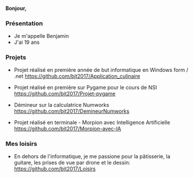 #### Bonjour,

### Présentation

- Je m'appelle Benjamin
- J'ai 19 ans

### Projets

- Projet réalisé en première année de but informatique en Windows form / .net
  https://github.com/bjt2017/Application_culinaire

- Projet réalisé en première sur Pygame pour le cours de NSI 
  https://github.com/bjt2017/Projet-pygame

- Démineur sur la calculatrice Numworks
  https://github.com/bjt2017/DemineurNumworks

- Projet réalisé en terminale - Morpion avec Intelligence Artificielle
  https://github.com/bjt2017/Morpion-avec-IA

### Mes loisirs

- En dehors de l'informatique, je me passione pour la pâtisserie, la guitare, les prises de vue par drone et le dessin:
https://github.com/bjt2017/Loisirs
 




